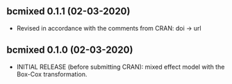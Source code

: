## bcmixed 0.1.1 (02-03-2020)
* Revised in accordance with the comments from CRAN: doi -> url
## bcmixed 0.1.0 (02-03-2020)
* INITIAL RELEASE (before submitting CRAN): mixed effect model with the Box-Cox transformation.